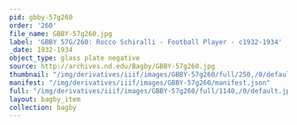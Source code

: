 ```yaml
---
pid: gbby-57g260
order: '260'
file_name: GBBY-57g260.jpg
label: 'GBBY 57G/260: Rocco Schiralli - Football Player - c1932-1934'
_date: 1932-1934
object_type: glass plate negative
source: http://archives.nd.edu/Bagby/GBBY-57g260.jpg
thumbnail: "/img/derivatives/iiif/images/GBBY-57g260/full/250,/0/default.jpg"
manifest: "/img/derivatives/iiif/images/GBBY-57g260/manifest.json"
full: "/img/derivatives/iiif/images/GBBY-57g260/full/1140,/0/default.jpg"
layout: bagby_item
collection: bagby
---
```


